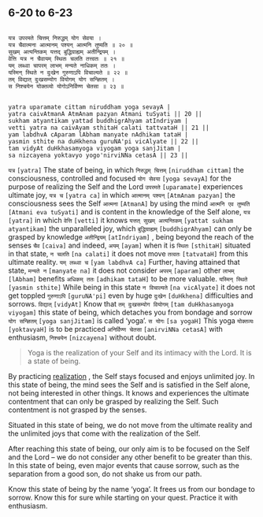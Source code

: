 ## 6-20 to 6-23


```shloka-sa

यत्र उपरमते चित्तम् निरुद्धम् योग सेवया ।
यत्र चैवात्मना आत्मानम् पश्यन् आत्मनि तुष्यति ॥ २० ॥
सुखम् अत्यन्तिकम् यत्तद् बुद्धिग्राह्यम् अतीन्द्रियम् ।
वेत्ति यत्र न चैवायम् स्थितः चलति तत्त्वतः ॥ २१ ॥
यम् लब्ध्वा चापरम् लाभम् मन्यते नाधिकम् ततः ।
यस्मिन् स्थिते न दुःखेन गुरुणाऽपि विचाल्यते ॥ २२ ॥
तम् विद्यात् दुःखसम्योग वियोगम् योग सन्ज्ञितम् ।
स निश्चयेन योक्तव्यो योगोऽनिर्विण्ण चेतसा ॥ २३ ॥

```
```shloka-sa-hk

yatra uparamate cittam niruddham yoga sevayA |
yatra caivAtmanA AtmAnam pazyan Atmani tuSyati || 20 ||
sukham atyantikam yattad buddhigrAhyam atIndriyam |
vetti yatra na caivAyam sthitaH calati tattvataH || 21 ||
yam labdhvA cAparam lAbham manyate nAdhikam tataH |
yasmin sthite na duHkhena guruNA'pi vicAlyate || 22 ||
tam vidyAt duHkhasamyoga viyogam yoga sanjJitam |
sa nizcayena yoktavyo yogo'nirviNNa cetasA || 23 ||

```
`यत्र` `[yatra]` The state of being, in which `निरुद्धम् चित्तम्` `[niruddham cittam]` the consciousness, controlled and focused `योग सेवया` `[yoga sevayA]` for the purpose of realizing the Self and the Lord `उपरमते` `[uparamate]` experiences ultimate joy,
`यत्र च` `[yatra ca]` in which `आत्मानम् पश्यन्` `[AtmAnam pazyan]` the consciousness sees the Self `आत्मना` `[AtmanA]` by using the mind `आत्मनि एव तुष्यति` `[Atmani eva tuSyati]` and is content in the knowledge of the Self alone,
`यत्र` `[yatra]` in which `वेत्ति` `[vetti]` it knows `यत्तत् सुखम् अत्यन्तिकम्` `[yattat sukham atyantikam]` the unparalleled joy, which `बुद्धिग्राह्यम्` `[buddhigrAhyam]` can only be grasped by knowledge `अतीन्द्रियम्` `[atIndriyam]` , being beyond the reach of the senses `चैव` `[caiva]` and indeed, `अयम्` `[ayam]` when it is `स्थितः` `[sthitaH]` situated in that state, `न चलति` `[na calati]` it does not move `तत्वतः` `[tatvataH]` from this ultimate reality.
`यम् लब्ध्वा च` `[yam labdhvA ca]` Further, having attained that state, `मन्यते न` `[manyate na]` it does not consider `अपरम्` `[aparam]` other `लाभम्` `[lAbham]` benefits `अधिकम् ततः` `[adhikam tataH]` to be more valuable.
`यस्मिन् स्थिते` `[yasmin sthite]` While being in this state `न विचाल्यते` `[na vicAlyate]` it does not get toppled `गुरुणाऽपि` `[guruNA'pi]` even by huge `दुःखेन` `[duHkhena]` difficulties and sorrows.
`विद्यात्` `[vidyAt]` Know that `तम् दुःखसम्योग वियोगम्` `[tam duHkhasamyoga viyogam]` this state of being, which detaches you from bondage and sorrow `योग सन्ज्ञितम्` `[yoga sanjJitam]` is called ‘yoga’. `स योगः` `[sa yogaH]` This yoga `योक्तव्यः` `[yoktavyaH]` is to be practiced `अनिर्विण्ण चेतसा` `[anirviNNa cetasA]` with enthusiasm, `निश्चयेन` `[nizcayena]` without doubt.


<a name='applnote_107'></a>
> Yoga is the realization of your Self and its intimacy with the Lord. It is a state of being.
<a name='yoga_state_of_being'></a>



By practicing 
[realization](yoga_is_to_realize)
, the Self stays focused and enjoys unlimited joy. In this state of being, the mind sees the Self and is satisfied in the Self alone, not being interested in other things. It knows and experiences the ultimate contentment that can only be grasped by realizing the Self. Such contentment is not grasped by the senses.

Situated in this state of being, we do not move from the ultimate reality and the unlimited joys that come with the realization of the Self. 

After reaching this state of being, our only aim is to be focused on the Self and the Lord – we do not consider any other benefit to be greater than this. In this state of being, even major events that cause sorrow, such as the separation from a good son, do not shake us from our path.

Know this state of being by the name ‘yoga’. It frees us from our bondage to sorrow. Know this for sure while starting on your quest. Practice it with enthusiasm.


